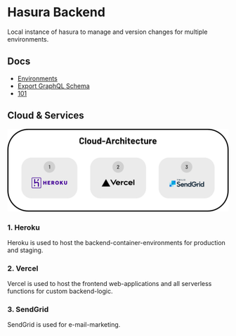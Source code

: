 # Hasura Backend

Local instance of hasura to manage and version changes for multiple environments.

## Docs

- [Environments](./docs/environments.md)
- [Export GraphQL Schema](./docs/schema.md)
- [101](./docs/101.md)

## Cloud & Services

![cloud](./docs/images/nz-cloud-architecture.png)

### 1. Heroku

Heroku is used to host the backend-container-environments for production and staging.

### 2. Vercel

Vercel is used to host the frontend web-applications and all serverless functions for custom backend-logic.

### 3. SendGrid

SendGrid is used for e-mail-marketing.
